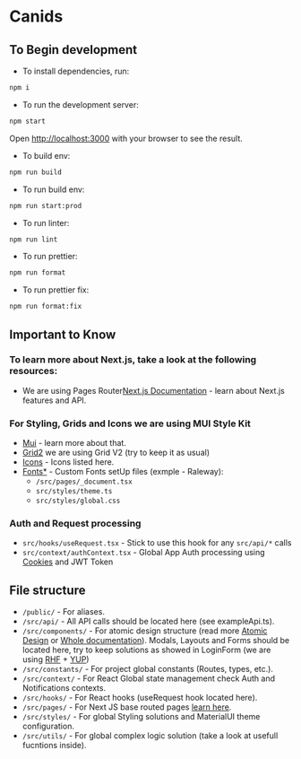 # Canids

## To Begin development

- To install dependencies, run:

```bash
npm i
```

- To run the development server:

```bash
npm start
```

Open [http://localhost:3000](http://localhost:3000) with your browser to see the result.

- To build env:

```bash
npm run build
```

- To run build env:

```bash
npm run start:prod
```

- To run linter:

```bash
npm run lint
```

- To run prettier:

```bash
npm run format
```

- To run prettier fix:

```bash
npm run format:fix
```

## Important to Know

### To learn more about Next.js, take a look at the following resources:

- We are using Pages Router[Next.js Documentation](https://nextjs.org/docs/pages/building-your-application/routing/pages-and-layouts) - learn about Next.js features and API.

### For Styling, Grids and Icons we are using MUI Style Kit

- [Mui](https://mui.com/) - learn more about that.
- [Grid2](https://mui.com/material-ui/react-grid2/) we are using Grid V2 (try to keep it as usual)
- [Icons](https://mui.com/material-ui/material-icons/) - Icons listed here.
- [Fonts\*](https://fonts.google.com/) - Custom Fonts setUp files (exmple - Raleway):
  - `/src/pages/_document.tsx`
  - `src/styles/theme.ts`
  - `src/styles/global.css`

### Auth and Request processing

- `src/hooks/useRequest.tsx` - Stick to use this hook for any `src/api/*` calls
- `src/context/authContext.tsx` - Global App Auth processing using [Cookies](https://www.npmjs.com/package/react-cookie) and JWT Token

## File structure

- `/public/` - For aliases.
- `/src/api/` - All API calls should be located here (see exampleApi.ts).
- `/src/components/` - For atomic design structure (read more [Atomic Design](https://atomicdesign.bradfrost.com/chapter-2/) or [Whole documentation](https://atomicdesign.bradfrost.com)). Modals, Layouts and Forms should be located here, try to keep solutions as showed in LoginForm (we are using [RHF](https://react-hook-form.com/) + [YUP](https://www.npmjs.com/package/yup))
- `/src/constants/` - For project global constants (Routes, types, etc.).
- `/src/context/` - For React Global state management check Auth and Notifications contexts.
- `/src/hooks/` - For React hooks (useRequest hook located here).
- `/src/pages/` - For Next JS base routed pages [learn here](https://nextjs.org/docs/pages/building-your-application/routing/pages-and-layouts).
- `/src/styles/` - For global Styling solutions and MaterialUI theme configuration.
- `/src/utils/` - For global complex logic solution (take a look at usefull fucntions inside).
